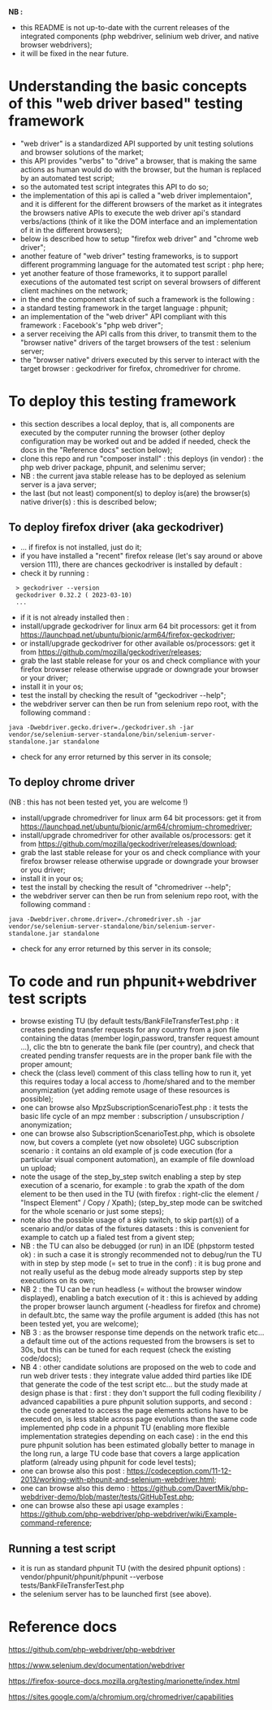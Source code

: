 
**NB :** 
- this README is not up-to-date with the current releases of the integrated components (php webdriver, selinium web driver, and native browser webdrivers);
- it will be fixed in the near future.

# Understanding the basic concepts of this "web driver based" testing framework

- "web driver" is a standardized API supported by unit testing solutions and browser solutions of the market;
- this API provides "verbs" to "drive" a browser, that is making the same actions as human would do with the browser, but the human is replaced by an automated test script;
- so the automated test script integrates this API to do so;
- the implementation of this api is called a "web driver implementaion", and it is different for the different browsers of the market as it integrates the browsers native APIs to execute the web driver api's standard verbs/actions (think of it like the DOM interface and an implementation of it in the different browsers);
- below is described how to setup "firefox web driver" and "chrome web driver";
- another feature of "web driver" testing frameworks, is to support different programming language for the automated test script : php here;
- yet another feature of those frameworks, it to support parallel executions of the automated test script on several browsers of different client machines on the network;
- in the end the component stack of such a framework is the following :
- a standard testing framework in the target language : phpunit;
- an implementation of the "web driver" API compliant with this framework : Facebook's "php web driver";
- a server receiving the API calls from this driver, to transmit them to the "browser native" drivers of the target browsers of the test : selenium server;
- the "browser native" drivers executed by this server to interact with the target browser : geckodriver for firefox, chromedriver for chrome.

# To deploy this testing framework

- this section describes a local deploy, that is, all components are executed by the computer running the browser (other deploy configuration may be worked out and be added if needed, check the docs in the "Reference docs" section below);
- clone this repo and run "composer install" : this deploys (in vendor) : the php web driver package, phpunit, and selenimu server;
- NB : the current java stable release has to be deployed as selenium server is a java server;
- the last (but not least) component(s) to deploy is(are) the browser(s) native driver(s) : this is described below;

## To deploy firefox driver (aka geckodriver)

- ... if firefox is not installed, just do it;
- if you have installed a "recent" firefox release (let's say around or above version 111), there are chances geckodriver is installed by default :
- check it by running :
```
  > geckodriver --version
  geckodriver 0.32.2 ( 2023-03-10)
  ...
```
- if it is not already installed then :
- install/upgrade geckodriver for linux arm 64 bit processors: get it from https://launchpad.net/ubuntu/bionic/arm64/firefox-geckodriver;
- or install/upgrade geckodriver for other available os/processors: get it from https://github.com/mozilla/geckodriver/releases;
- grab the last stable release for your os and check compliance with your firefox browser release otherwise upgrade or downgrade your browser or your driver;
- install it in your os;
- test the install by checking the result of "geckodriver --help";
- the webdriver server can then be run from selenium repo root, with the following command :

```
java -Dwebdriver.gecko.driver=./geckodriver.sh -jar vendor/se/selenium-server-standalone/bin/selenium-server-standalone.jar standalone
```

- check for any error returned by this server in its console;

## To deploy chrome driver

(NB : this has not been tested yet, you are welcome !)

- install/upgrade chromedriver for linux arm 64 bit processors: get it from https://launchpad.net/ubuntu/bionic/arm64/chromium-chromedriver;
- install/upgrade chromedriver for other available os/processors: get it from https://github.com/mozilla/geckodriver/releases/download;
- grab the last stable release for your os and check compliance with your firefox browser release otherwise upgrade or downgrade your browser or you driver;
- install it in your os;
- test the install by checking the result of "chromedriver --help";
- the webdriver server can then be run from selenium repo root, with the following command :

```
java -Dwebdriver.chrome.driver=./chromedriver.sh -jar vendor/se/selenium-server-standalone/bin/selenium-server-standalone.jar standalone
```

- check for any error returned by this server in its console;

# To code and run phpunit+webdriver test scripts

- browse existing TU (by default tests/BankFileTransferTest.php : it creates pending transfer requests for any country from a json file containing the datas (member login,password, transfer request amount ...), clic the btn to generate the bank file (per country), and check that created pending transfer requests are in the proper bank file with the proper amount;
- check the (class level) comment of this class telling how to run it, yet this requires today a local access to /home/shared and to the member anonymization (yet adding remote usage of these resources is possible);
- one can browse also MpzSubscriptionScenarioTest.php : it tests the basic life cycle of an mpz member : subscription / unsubscription / anonymization;
- one can browse also SubscriptionScenarioTest.php, which is obsolete now, but covers a complete (yet now obsolete) UGC subscription scenario : it contains an old example of js code execution (for a particular visual component automation), an example of file download un upload;
- note the usage of the step_by_step switch enabling a step by step execution of a scenario, for example : to grab the xpath of the dom element to be then used in the TU (with firefox : right-clic the element / "Inspect Element" / Copy / Xpath); (step_by_step mode can be switched for the whole scenario or just some steps);
- note also the possible usage of a skip switch, to skip part(s)) of a scenario and/or datas of the fixtures datasets : this is convenient for example to catch up a fialed test from a givent step;
- NB : the TU can also be debugged (or run) in an IDE (phpstorm tested ok) : in such a case it is strongly recommended not to debug/run the TU with in step by step mode (= set to true in the conf) : it is bug prone and not really useful as the debug mode already supports step by step executions on its own;
- NB 2 : the TU can be run headless (= without the browser window displayed), enabling a batch execution of it : this is achieved by adding the proper browser launch argument (-headless for firefox and chrome) in default.btc, the same way the profile argument is added (this has not been tested yet, you are welcome);
- NB 3 : as the browser response time depends on the network trafic etc... a default time out of the actions requested from the browsers is set to 30s, but this can be tuned for each request (check the existing code/docs);
- NB 4 : other candidate solutions are proposed on the web to code and run web driver tests : they integrate value added third parties like IDE that generate the code of the test script etc... but the study made at design phase is that : first : they don't support the full coding flexibility / advanced capabilities a pure phpunit solution supports, and second : the code generated to access the page elements actions have to be executed on, is less stable across page evolutions than the same code implemented php code in a phpunit TU (enabling more flexible implementation strategies depending on each case) : in the end this pure phpunit solution has been estimated globally better to manage in the long run, a large TU code base that covers a large application platform (already using phpunit for code level tests);
- one can browse also this post : https://codeception.com/11-12-2013/working-with-phpunit-and-selenium-webdriver.html;
- one can browse also this demo : https://github.com/DavertMik/php-webdriver-demo/blob/master/tests/GitHubTest.php;
- one can browse also these api usage examples : https://github.com/php-webdriver/php-webdriver/wiki/Example-command-reference;

## Running a test script

- it is run as standard phpunit TU (with the desired phpunit options) : vendor/phpunit/phpunit/phpunit --verbose tests/BankFileTransferTest.php
- the selenium server has to be launched first (see above).

# Reference docs

https://github.com/php-webdriver/php-webdriver

https://www.selenium.dev/documentation/webdriver

https://firefox-source-docs.mozilla.org/testing/marionette/index.html

https://sites.google.com/a/chromium.org/chromedriver/capabilities

